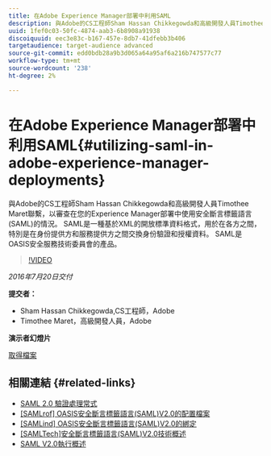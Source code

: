 ```yaml
---
title: 在Adobe Experience Manager部署中利用SAML
description: 與Adobe的CS工程師Sham Hassan Chikkegowda和高級開發人員Timothee Maret聯繫，以審查在您的Experience Manager部署中使用安全斷言標籤語言(SAML)的情況。 SAML是一種基於XML的開放標準資料格式，用於在各方之間，特別是在身份提供方和服務提供方之間交換身份驗證和授權資料。  SAML是OASIS安全服務技術委員會的產品。
uuid: 1fef0c03-50fc-4874-aab3-6b8908a91938
discoiquuid: eec3e83c-b167-457e-8db7-41dfebb3b406
targetaudience: target-audience advanced
source-git-commit: edd0bdb28a9b3d065a64a95af6a216b747577c77
workflow-type: tm+mt
source-wordcount: '238'
ht-degree: 2%

---
```


# 在Adobe Experience Manager部署中利用SAML{#utilizing-saml-in-adobe-experience-manager-deployments}

與Adobe的CS工程師Sham Hassan Chikkegowda和高級開發人員Timothee Maret聯繫，以審查在您的Experience Manager部署中使用安全斷言標籤語言(SAML)的情況。 SAML是一種基於XML的開放標準資料格式，用於在各方之間，特別是在身份提供方和服務提供方之間交換身份驗證和授權資料。  SAML是OASIS安全服務技術委員會的產品。

>[!VIDEO](https://video.tv.adobe.com/v/19299/?quality=9)

*2016年7月20日交付*

**提交者：**

* Sham Hassan Chikkegowda,CS工程師，Adobe
* Timothee Maret，高級開發人員，Adobe

**演示者幻燈片**

[取得檔案](assets/aem-gems-072016-saml.pdf)

## 相關連結 {#related-links}

* [SAML 2.0 驗證處理常式](https://docs.adobe.com/docs/en/aem/6-2/administer/security/saml-2-0-authenticationhandler.html)
* [[SAMLrof] OASIS安全斷言標籤語言(SAML)V2.0的配置檔案](https://docs.oasis-open.org/security/saml/v2.0/saml-profiles-2.0-os.pdf)
* [[SAMLind] OASIS安全斷言標籤語言(SAML)V2.0的綁定](https://docs.oasis-open.org/security/saml/v2.0/saml-bindings-2.0-os.pdf)
* [[SAMLTech]安全斷言標籤語言(SAML)V2.0技術概述](https://www.oasis-open.org/committees/download.php/27819/sstc-saml-tech-overview-2.0-cd-02.pdf)
* [SAML V2.0執行概述](https://www.oasis-open.org/committees/download.php/13525/sstc-saml-exec-overview-2.0-cd-01-2col.pdf)